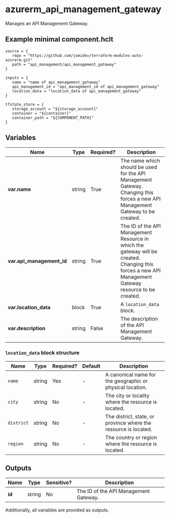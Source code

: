 # azurerm_api_management_gateway

Manages an API Management Gateway.

## Example minimal component.hclt

```hcl
source = {
   repo = "https://github.com/jumidev/terraform-modules-auto-azurerm.git" 
   path = "api_management/api_management_gateway" 
}

inputs = {
   name = "name of api_management_gateway" 
   api_management_id = "api_management_id of api_management_gateway" 
   location_data = "location_data of api_management_gateway" 
}

tfstate_store = {
   storage_account = "${storage_account}" 
   container = "${container}" 
   container_path = "${COMPONENT_PATH}" 
}

```

## Variables

| Name | Type | Required? |  Description |
| ---- | ---- | --------- |  ----------- |
| **var.name** | string | True | The name which should be used for the API Management Gateway. Changing this forces a new API Management Gateway to be created. | 
| **var.api_management_id** | string | True | The ID of the API Management Resource in which the gateway will be created. Changing this forces a new API Management Gateway resource to be created. | 
| **var.location_data** | block | True | A `location_data` block. | 
| **var.description** | string | False | The description of the API Management Gateway. | 

### `location_data` block structure

| Name | Type | Required? | Default | Description |
| ---- | ---- | --------- | ------- | ----------- |
| `name` | string | Yes | - | A canonical name for the geographic or physical location. |
| `city` | string | No | - | The city or locality where the resource is located. |
| `district` | string | No | - | The district, state, or province where the resource is located. |
| `region` | string | No | - | The country or region where the resource is located. |



## Outputs

| Name | Type | Sensitive? | Description |
| ---- | ---- | --------- | --------- |
| **id** | string | No  | The ID of the API Management Gateway. | 

Additionally, all variables are provided as outputs.
